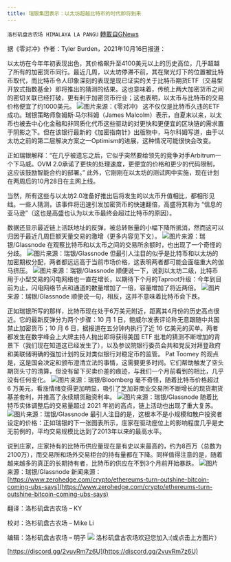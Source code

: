 ```yaml
---
title: 瑞银集团表示：以太坊超越比特币的时代即将到来
---
```

`洛杉矶盘古农场 HIMALAYA LA PANGU` [轉載自GNews](https://gnews.org/zh-hans/1603104/)

据《零对冲》作者：Tyler Burden，2021年10月16日报道：

以太坊在今年年初表现出色，其价格飙升至4100美元以上的历史高位，几乎超越了所有的加密货币同行。最近几周，以太坊停滞不前，其在聚光灯下的位置被比特币取代，而比特币令人印象深刻的表现是现已证实的关于比特币期货ETF（交易型开放式指数基金）即将推出的猜测的结果。这也意味着，传统上两大加密货币之间的密切关联已经打破，更有利于加密货币行业；这也表明，以太币与比特币的交易价格便宜了约1000美元。
![](https://assets.gnews.org/wp-content/uploads/2021/10/image-339.png)图片来源：《零对冲》
这不仅仅是比特币久违的ETF成功。瑞银策略师詹姆斯·马尔科姆（James Malcolm）表示，自夏末以来，以太币也被去中心化金融和非同质化代币这些驱动的对更快和更便宜的区块链的需求置于阴影之下。但在该银行最新的《加密指南针》出版物中，马尔科姆写道，由于以太坊之前的第二层解决方案之一Optimism的进展，这种情况可能很快会改变。

正如瑞银解释：“在几乎被遗忘之后，它似乎突然要给领先的竞争对手Arbitrum一个下马威。OVM 2.0承诺了更快的处理速度，更便宜的价格和更少的代码限制，这应该鼓励智能合约的部署。” 此外，它刚刚在以太坊的测试网中实施，现在计划在两周后的10月28日在主网上线。

当然，所有这些与以太坊2.0准备好推出后将发生的以太币升值相比，都相形见绌。一些人猜测，该事件将迅速引发加密货币的快速翻倍，高盛将其称为 “信息的亚马逊”（这也是高盛也认为以太币最终会超过比特币的原因）。

数据还显示最近链上活跃地址的反弹，被总转账量的小幅下降所抵消，然而这可以归因于最近几周巨额天量交易的激增（更多内容见下文）。
![](https://assets.gnews.org/wp-content/uploads/2021/10/image-340.png)图片来源：瑞银/Glassnode
在观察比特币和以太币之间的交易所余额时，也出现了一个奇怪的分歧。
![](https://assets.gnews.org/wp-content/uploads/2021/10/image-341.png)图片来源：瑞银/Glassnode
但最引人注目的似乎是比特币和以太坊的加密期权分配，两者都远远高于当前市场价格，这表明两者都可能会面临重大的伽马挤压。
![](https://assets.gnews.org/wp-content/uploads/2021/10/image-342.png)图片来源：瑞银/Glassnode
顺便说一下，说到以太坊二级，比特币用于小型交易的闪电网络也一直在增长，以期待下个月的Taproot升级：今年到目前为止，闪电网络节点和通道的数量增加了一倍，容量增加了将近两倍。
![](https://assets.gnews.org/wp-content/uploads/2021/10/image-343.png)图片来源：瑞银/Glassnode
顺便说一句，相反，这并不意味着比特币会下跌。

正如瑞银所写的那样，比特币现在处于6万美元附近，距离其4月份的历史高点很近。它的最新反弹分为两个步骤：10 月 1 日，鲍威尔发表评论称无意跟随中共国禁止加密货币；10 月 6 日，据报道在五分钟内执行了近 16 亿美元的买单。两者都发生在数字峰会上大牌主持人抛出即将获得美国 ETF 批准的猜测不断增加的背景下（我们现在知道这已经发生了），以及参议院银行委员会共和党反对拜登政府和美联储明确的强加计划的反对类似银行对稳定币的监管。 Pat Toomey 的观点是，这是国会决定和颁布澄清立法的事情，这需要更多时间。它们帮助触发了空头期货头寸的清算，但没有留下买卖价差的痕迹，与我们一个月前看到的相比，几乎没有任何变化。
![](https://assets.gnews.org/wp-content/uploads/2021/10/image-344.png)图片来源：瑞银/Bloomberg
毫不奇怪，随着比特币价格超过 6 万美元，看涨情绪变得更加明显，吸引了芝加哥商业交易所不断增长的现货期货基差套利，并推高了永续期货融资利率。
![](https://assets.gnews.org/wp-content/uploads/2021/10/image-345.png)图片来源：瑞银/Glassnode
随着比特币实体调整后的交易量超过 2021 年初的高点，链上活动也出现了重大复苏。
![](https://assets.gnews.org/wp-content/uploads/2021/10/image-346.png)图片来源：瑞银/Glassnode
最引人注目的是，这根本不是小规模和散户投资者设定的价格：正如瑞银的下一张图表所示，庄家在驱动座位上的影响程度几乎是史无前例的，平均交易规模比达到了2013年以来的最高水平。

说到庄家，庄家持有的比特币供应量现在是有史以来最高的，约为8百万（总数为2100万），而交易所和场外交易柜台的持有量都在下降。同样值得注意的是，随着越来越多的真正的长期持有者，比特币的供应在不到3个月前开始暴跌。
![](https://assets.gnews.org/wp-content/uploads/2021/10/image-347.png)图片来源：瑞银/Glassnode
新闻来源：[https://www.zerohedge.com/crypto/ethereums-turn-outshine-bitcoin-coming-ubs-says](https://www.zerohedge.com/crypto/ethereums-turn-outshine-bitcoin-coming-ubs-says)

翻译：洛杉矶盘古农场 – KY

校对：洛杉矶盘古农场 – Mike Li

编辑：洛杉矶盘古农场 – 明子
![](https://assets.gnews.org/wp-content/uploads/2021/03/WhatsApp-Image-2021-06-26-at-22.05.30.jpeg)
洛杉矶盘古农场欢迎您加入:(或点击上方图片）

[https://discord.gg/2vuvRm7z6U](https://discord.gg/2vuvRm7z6U)
